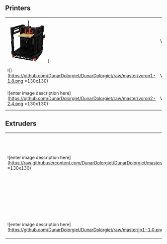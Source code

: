 ## Printers
| | | |
|-|-|-|
| <img src="https://github.com/DunarDolorgiet/DunarDolorgiet/raw/master/voron0-1.0.png" width=130 />)  | VORON0  | Small form format CoreXY FDM printer with a build volume of 120x120x120mm |
|![](https://github.com/DunarDolorgiet/DunarDolorgiet/raw/master/voron1-1.8.png =130x130) | VORON1 | Traditional CoreXY FDM printer with a moving bed|
|![enter image description here](https://github.com/DunarDolorgiet/DunarDolorgiet/raw/master/voron2-2.4.png =130x130) | VORON2 | CoreXY FDM printer with a fixed bed and a moving gantry|

## Extruders
| | | |
|-|-|-|
| ![enter image description here](https://raw.githubusercontent.com/DunarDolorgiet/DunarDolorgiet/master/afterburner.PNG =130x130) | Afterburner | Toolhead with build in direct drive extruder and swapable tool cartrigdes for FDM printers |
| | Mobius | Extruder for bowden systems |
| ![enter image description here](https://github.com/DunarDolorgiet/DunarDolorgiet/raw/master/jp1-1.0.png =130x130) | JetPack | Extruder for bowden systems |
